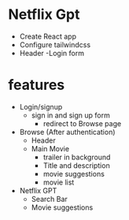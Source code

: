 # Netflix Gpt
- Create React app
- Configure tailwindcss
- Header
-Login form

# features
- Login/signup 
   - sign in and sign up form
     - redirect to Browse page
- Browse (After authentication)
  - Header
  - Main Movie
     - trailer in background
     - Title and description
    - movie suggestions
    - movie list
- Netflix GPT 
   - Search Bar
   - Movie suggestions